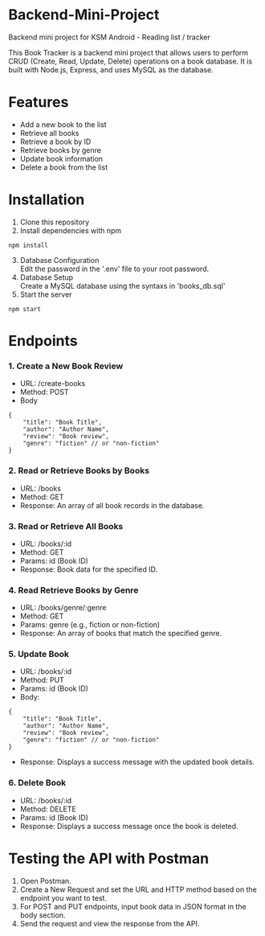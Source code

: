 # Backend-Mini-Project
Backend mini project for KSM Android - Reading list / tracker

This Book Tracker is a backend mini project that allows users to perform CRUD (Create, Read, Update, Delete) operations on a book database. It is built with Node.js, Express, and uses MySQL as the database.

# Features
* Add a new book to the list
* Retrieve all books
* Retrieve a book by ID
* Retrieve books by genre
* Update book information
* Delete a book from the list

# Installation
1. Clone this repository
2. Install dependencies with npm
```
npm install
```
3. Database Configuration <br>
   Edit the password in the '.env' file to your root password.
4. Database Setup <br>
   Create a MySQL database using the syntaxs in 'books_db.sql'
5. Start the server
```
npm start
```

# Endpoints
### 1. Create a New Book Review
* URL: /create-books
* Method: POST
* Body
```
{
    "title": "Book Title",
    "author": "Author Name",
    "review": "Book review",
    "genre": "fiction" // or "non-fiction"
}

```

### 2. Read or Retrieve Books by Books
* URL: /books
* Method: GET
* Response: An array of all book records in the database.

### 3. Read or Retrieve All Books
* URL: /books/:id
* Method: GET
* Params: id (Book ID)
* Response: Book data for the specified ID.

### 4. Read Retrieve Books by Genre
* URL: /books/genre/:genre
* Method: GET
* Params: genre (e.g., fiction or non-fiction)
* Response: An array of books that match the specified genre.

### 5. Update Book
* URL: /books/:id
* Method: PUT
* Params: id (Book ID)
* Body:
```
{
    "title": "Book Title",
    "author": "Author Name",
    "review": "Book review",
    "genre": "fiction" // or "non-fiction"
}
```
* Response: Displays a success message with the updated book details.

### 6. Delete Book
* URL: /books/:id
* Method: DELETE
* Params: id (Book ID)
* Response: Displays a success message once the book is deleted.

# Testing the API with Postman
1. Open Postman.
2. Create a New Request and set the URL and HTTP method based on the endpoint you want to test.
3. For POST and PUT endpoints, input book data in JSON format in the body section.
4. Send the request and view the response from the API.




